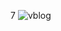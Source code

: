 7
![vblog](https://github.com/vaxad/vblog-client/assets/126230095/68324081-c606-4e10-a645-b2a1406c6749)
